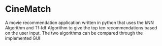 # CineMatch
A movie recommendation application written in python that uses the kNN Algorithm and Tf-Idf Algorithm to give the top ten recommendations based on the user input.
The two algorithms can be compared through the implemented GUI
